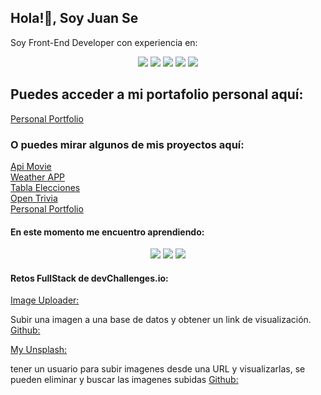 ## Hola!👋, Soy Juan Se

<div>
      <p>Soy Front-End Developer con experiencia en:<p>
</div>

<div align="center">
      <img src="https://img.shields.io/badge/React-20232A?style=for-the-badge&logo=react&logoColor=61DAFB" />
      <img src="https://img.shields.io/badge/JavaScript-F7DF1E?style=for-the-badge&logo=javascript&logoColor=black" />  
      <img src="https://img.shields.io/badge/Node.js-43853D?style=for-the-badge&logo=node.js&logoColor=white" /> 
      <img src="https://img.shields.io/badge/HTML5-E34F26?style=for-the-badge&logo=html5&logoColor=white" />  
      <img src="https://img.shields.io/badge/CSS3-1572B6?style=for-the-badge&logo=css3&logoColor=white" />              
</div>

## Puedes acceder a mi portafolio personal aquí:
[Personal Portfolio](https://juanse036.vercel.app/)  

### O puedes mirar algunos de mis proyectos aquí:

[Api Movie](https://movie-api-zeta.vercel.app/)  
[Weather APP](https://weather-app-jse.vercel.app/)  
[Tabla Elecciones](https://api-xml-elecciones.vercel.app/)  
[Open Trivia](https://open-trivia-beige.vercel.app/)  
[Personal Portfolio](https://juanse036.vercel.app/)  


#### En este momento me encuentro aprendiendo:
<div align="center">
      <img src="https://img.shields.io/badge/typescript-%23007ACC.svg?style=for-the-badge&logo=typescript&logoColor=white" />   
      <img src="https://img.shields.io/badge/Express.js-404D59?style=for-the-badge" />      
      <img src="https://img.shields.io/badge/Jest-323330?style=for-the-badge&logo=Jest&logoColor=white" />
</div>


#### Retos FullStack de devChallenges.io:

[Image Uploader:](https://movie-api-zeta.vercel.app/)

Subir una imagen a una base de datos y obtener un link de visualización.
[Github:](https://github.com/Juanse036/Uploader-Image)

[My Unsplash:](https://movie-api-zeta.vercel.app/)

tener un usuario para subir imagenes desde una URL y visualizarlas, se pueden eliminar y buscar las imagenes subidas
[Github:](https://github.com/Juanse036/my-unsplash)




<!--
**Juanse036/Juanse036** is a ✨ _special_ ✨ repository because its `README.md` (this file) appears on your GitHub profile.

Here are some ideas to get you started:

- 🔭 I’m currently working on ...
- 🌱 I’m currently learning ...
- 👯 I’m looking to collaborate on ...
- 🤔 I’m looking for help with ...
- 💬 Ask me about ...
- 📫 How to reach me: ...
- 😄 Pronouns: ...
- ⚡ Fun fact: ...
-->
